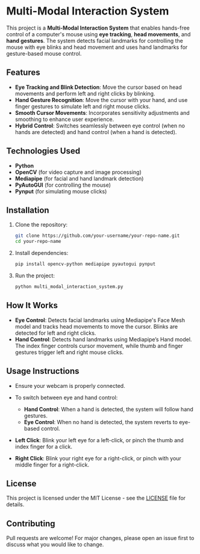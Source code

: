 # Multi-Modal Interaction System

This project is a **Multi-Modal Interaction System** that enables hands-free control of a computer's mouse using **eye tracking**, **head movements**, and **hand gestures**. The system detects facial landmarks for controlling the mouse with eye blinks and head movement and uses hand landmarks for gesture-based mouse control.

## Features
- **Eye Tracking and Blink Detection**: Move the cursor based on head movements and perform left and right clicks by blinking.
- **Hand Gesture Recognition**: Move the cursor with your hand, and use finger gestures to simulate left and right mouse clicks.
- **Smooth Cursor Movements**: Incorporates sensitivity adjustments and smoothing to enhance user experience.
- **Hybrid Control**: Switches seamlessly between eye control (when no hands are detected) and hand control (when a hand is detected).

## Technologies Used
- **Python**
- **OpenCV** (for video capture and image processing)
- **Mediapipe** (for facial and hand landmark detection)
- **PyAutoGUI** (for controlling the mouse)
- **Pynput** (for simulating mouse clicks)

## Installation

1. Clone the repository:

    ```bash
    git clone https://github.com/your-username/your-repo-name.git
    cd your-repo-name
    ```

2. Install dependencies:

    ```bash
    pip install opencv-python mediapipe pyautogui pynput
    ```

3. Run the project:

    ```bash
    python multi_modal_interaction_system.py
    ```

## How It Works
- **Eye Control**: Detects facial landmarks using Mediapipe's Face Mesh model and tracks head movements to move the cursor. Blinks are detected for left and right clicks.
- **Hand Control**: Detects hand landmarks using Mediapipe’s Hand model. The index finger controls cursor movement, while thumb and finger gestures trigger left and right mouse clicks.

## Usage Instructions
- Ensure your webcam is properly connected.
- To switch between eye and hand control:
  - **Hand Control**: When a hand is detected, the system will follow hand gestures.
  - **Eye Control**: When no hand is detected, the system reverts to eye-based control.

- **Left Click**: Blink your left eye for a left-click, or pinch the thumb and index finger for a click.
- **Right Click**: Blink your right eye for a right-click, or pinch with your middle finger for a right-click.

## License
This project is licensed under the MIT License - see the [LICENSE](LICENSE) file for details.

## Contributing
Pull requests are welcome! For major changes, please open an issue first to discuss what you would like to change.
